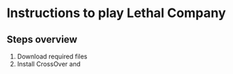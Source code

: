 # Instructions to play Lethal Company

## Steps overview

1. Download required files
2. Install CrossOver and
